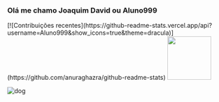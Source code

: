 ### Olá me chamo Joaquim David ou Aluno999

<div>
[![Contribuições recentes](https://github-readme-stats.vercel.app/api?username=Aluno999&show_icons=true&theme=dracula)](https://github.com/anuraghazra/github-readme-stats)

<img height='100cm' src="https://github-readme-stats.vercel.app/api/top-langs/?username=Aluno999&layout=compact&theme=dracula)](https://github.com/anuraghazra/github-readme-stats"/>
</div>


![dog](https://imgur.com/drIYZm0.gif)
